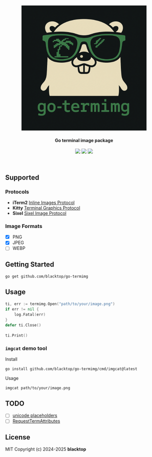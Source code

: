 <p align="center">
  <picture>
  <source media="(prefers-color-scheme: dark)" srcset="docs/logo-dark.png" height="400">
  <source media="(prefers-color-scheme: light)" srcset="docs/logo-light.png" height="400">
  <img alt="Fallback logo" src="docs/logo-dark.png" height="400">
</picture>

  <h4><p align="center">Go terminal image package</p></h4>
  <p align="center">
    <a href="https://github.com/blacktop/go-termimg/actions" alt="Actions">
          <img src="https://github.com/blacktop/go-termimg/actions/workflows/go.yml/badge.svg" /></a>
    <a href="https://pkg.go.dev/github.com/blacktop/go-termimg" alt="Go Reference">
          <img src="https://pkg.go.dev/badge/github.com/blacktop/go-termimg.svg" /></a>
    <a href="http://doge.mit-license.org" alt="LICENSE">
          <img src="https://img.shields.io/:license-mit-blue.svg" /></a>
</p>
<br>

## Supported

### Protocols

- **iTerm2** [Inline Images Protocol](https://iterm2.com/documentation-images.html)
- **Kitty** [Terminal Graphics Protocol](https://sw.kovidgoyal.net/kitty/graphics-protocol/)
- **Sixel** [Sixel Image Protocol](https://en.wikipedia.org/wiki/Sixel)

### Image Formats

- [x] PNG
- [x] JPEG
- [ ] WEBP

## Getting Started

```
go get github.com/blacktop/go-termimg
```

## Usage

```go
ti, err := termimg.Open("path/to/your/image.png")
if err != nil {
    log.Fatal(err)
}
defer ti.Close()

ti.Print()
```

### `imgcat` demo tool

Install

```
go install github.com/blacktop/go-termimg/cmd/imgcat@latest
```

Usage

```
imgcat path/to/your/image.png
```

## TODO

- [ ] [unicode placeholders](https://github.com/benjajaja/ratatui-image/blob/afbdd4e79251ef0709e4a2d9281b3ac6eb73291a/src/protocol/kitty.rs#L183C8-L183C19)
- [ ] [RequestTermAttributes](https://github.com/BourgeoisBear/rasterm/blob/89c5ed90c4401bb687adb4a2cc0a41dacc4c5475/term_misc.go#L163C6-L163C27)

## License

MIT Copyright (c) 2024-2025 **blacktop**